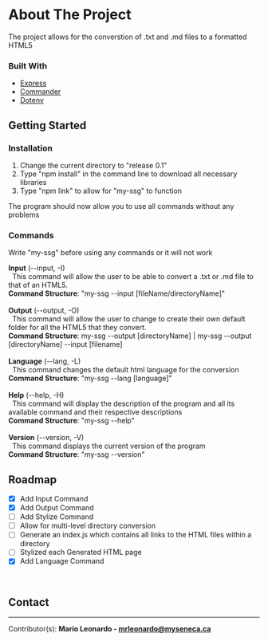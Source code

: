 # About The Project

The project allows for the converstion of .txt and .md files to a formatted HTML5

### Built With

- [Express](https://expressjs.com/)
- [Commander](https://www.npmjs.com/package/commander)
- [Dotenv](https://www.npmjs.com/package/dotenv)

## Getting Started

### Installation

1. Change the current directory to "release 0.1"
2. Type "npm install" in the command line to download all necessary libraries
3. Type "npm link" to allow for "my-ssg" to function

The program should now allow you to use all commands without any problems

### Commands

Write "my-ssg" before using any commands or it will not work

**Input** (--input, -I)
<br />
&nbsp;&nbsp;This command will allow the user to be able to convert a .txt or .md file to that of an HTML5.
<br />
**Command Structure**: "my-ssg --input [fileName/directoryName]"
<br />
<br />
**Output** (--output, -O)
<br />
&nbsp;&nbsp;This command will allow the user to change to create their own default folder for all the HTML5 that they convert.
<br />
**Command Structure**: my-ssg --output [directoryName] | my-ssg --output [directoryName] --input [filename]
<br />
<br />
**Language** (--lang, -L)
<br />
&nbsp;&nbsp;This command changes the default html language for the conversion
<br />
**Command Structure**: "my-ssg --lang [language]"
<br />
<br />
**Help** (--help, -H)
<br />
&nbsp;&nbsp;This command will display the description of the program and all its available command and their respective descriptions
<br />
**Command Structure**: "my-ssg --help"
<br />
<br />
**Version** (--version, -V)
<br />
&nbsp;&nbsp;This command displays the current version of the program
<br />
**Command Structure**: "my-ssg --version"
<br />

## Roadmap

- [x] Add Input Command
- [x] Add Output Command
- [ ] Add Stylize Command
- [ ] Allow for multi-level directory conversion
- [ ] Generate an index.js which contains all links to the HTML files within a directory
- [ ] Stylized each Generated HTML page
- [x] Add Language Command

<br />

## Contact

---

Contributor(s): **Mario Leonardo - mrleonardo@myseneca.ca**
